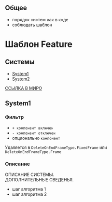 ## Общее

-   порядок систем как в коде
-   соблюдать шаблон

# Шаблон Feature

## Системы

-   [System1](#System1)
-   [System2](#System2)

[ССЫЛКА В МИРО](https://miro.com/app/board/uXjVPrjYGFk=/)

## System1

### Фильтр

-   `+ компонент включен`
-   `- компонент отключен`
-   опционально `компонент`

Удаляется в `DeleteOnEndFrameType.FixedFrame` или `DeleteOnEndFrameType.Frame`

### Описание

ОПИСАНИЕ СИСТЕМЫ.  
ДОПОЛНИТЕЛЬНЫЕ СВЕДЕНЬЯ.

-   шаг алгоритма 1
-   шаг алгоритма 2
